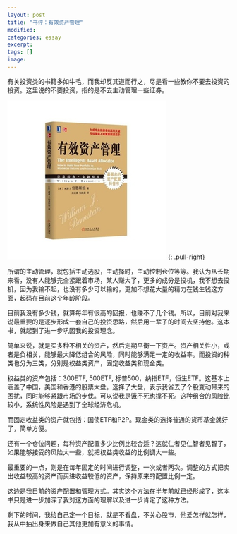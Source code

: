 ```yaml
---
layout: post
title: "书评：有效资产管理"
modified:
categories: essay
excerpt:
tags: []
image:
---
```


有关投资类的书籍多如牛毛，而我却反其道而行之，尽是看一些教你不要去投资的投资。这里说的不要投资，指的是不去主动管理一些证券。

![左耳](/images/有效资产管理.jpg)
{: .pull-right}

所谓的主动管理，就包括主动选股，主动择时，主动控制仓位等等。我认为从长期来看，没有人能够完全紧跟着市场，某人赚大了，更多的成分是投机，我不想去投机，因为我输不起，也没有多少可以输的，更加不想花大量的精力在钱生钱这方面，起码在目前这个年龄阶段。

目前我没有多少钱，就算每年有很高的回报，也赚不了几个钱。所以，目前对我来说最重要的是逐步形成一套自己的投资思路，然后用一辈子的时间去坚持他。这本书，就起到了进一步巩固我的投资理念。



简单来说，就是买多种不相关的资产，然后定期平衡一下资产。资产相关性小，或者是负相关，能够最大降低组合的风险，同时能够满足一定的收益率。而投资的种类也分为三类，分别是权益类资产，固定收益类和现金类。

权益类的资产包括：300ETF, 500ETF, 标普500，纳指ETF，恒生ETF。这基本上涵盖了中国，美国和香港的股票大盘。选择了大盘，表示我省去了个股变动带来的困扰，同时能够紧跟市场的步伐。可以说我是饿不死也撑不死。这种组合的风险比较小，系统性风险是遇到了全球经济危机。

而固定收益类的资产就包括：国债ETF和P2P。现金类的选择普通的货币基金就好了，简单方便。

还有一个仓位问题，每种资产配置多少比例比较合适？这就仁者见仁智者见智了，如果能够接受的风险大一些，就把权益类收益的比例调大一些。

最重要的一点，则是在每年固定的时间进行调整，一次或者两次。调整的方式把卖出收益较高的资产而买进收益较低的资产，保持原来的配置比例一定。

这边是我目前的资产配置和管理方式。其实这个方法在半年前就已经形成了，这本书只是进一步加深了我对这方面的理解以及进一步肯定了这种方法。

剩下的时间，我给自己定一个目标，就是不看盘，不关心股市，他爱怎样就怎样，我从中抽出身来做自己其他更加有意义的事情。



